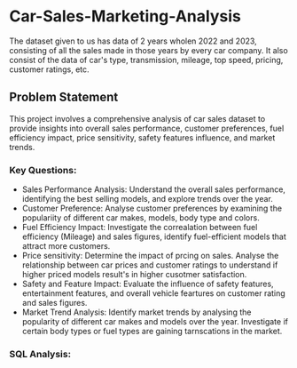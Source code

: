 # Car-Sales-Marketing-Analysis
The dataset given to us has data of 2 years wholen 2022 and 2023, consisting of all the sales made in those years by every car company. It also consist of the data of car's type, transmission, mileage, top speed, pricing, customer ratings, etc.
## Problem Statement
This project involves a comprehensive analysis of car sales dataset to provide insights into overall sales performance, customer preferences, fuel efficiency impact, price sensitivity, safety features influence, and market trends.
### Key Questions:
- Sales Performance Analysis: Understand the overall sales performance, identifying the best selling models, and explore trends over the year.
- Customer Preference: Analyse customer preferences by examining the populariity of different car makes, models, body type and colors.
- Fuel Efficiency Impact: Investigate the correalation between fuel efficiency (Mileage) and sales figures, identify fuel-efficient models that attract more customers.
- Price sensitivity: Determine the impact of prcing on sales. Analyse the relationship between car prices and customer ratings to understand if higher priced models result's in higher cusotmer satisfaction.
- Safety and Feature Impact: Evaluate the influence of safety features, entertainment features, and overall vehicle feartures on customer rating and sales figures.
- Market Trend Analysis: Identify market trends by analysing the popularity of different car makes and models over the year. Investigate if certain body types or fuel types are gaining tarnscations in the market.
### SQL Analysis:
